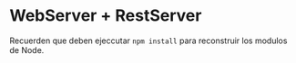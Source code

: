 # WebServer + RestServer

Recuerden que deben ejeccutar ```npm install``` para reconstruir los modulos de Node.